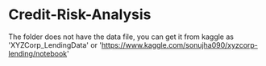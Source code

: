 # Credit-Risk-Analysis
The folder does not have the data file, you can get it from kaggle as 'XYZCorp_LendingData' or 'https://www.kaggle.com/sonujha090/xyzcorp-lending/notebook'

